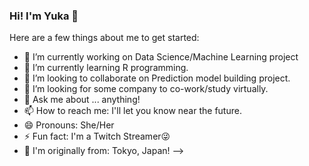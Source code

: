 ### Hi! I'm Yuka 👋

Here are a few things about me to get started:

- 🔭 I’m currently working on Data Science/Machine Learning project
- 🌱 I’m currently learning R programming.
- 👯 I’m looking to collaborate on Prediction model building project.
- 🤔 I’m looking for some company to co-work/study virtually.
- 💬 Ask me about ... anything!
- 📫 How to reach me: I'll let you know near the future.
- 😄 Pronouns: She/Her
- ⚡ Fun fact: I'm a Twitch Streamer😜
- 🗾 I'm originally from: Tokyo, Japan!
-->

